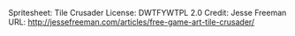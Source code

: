 Spritesheet: Tile Crusader
License: DWTFYWTPL 2.0
Credit: Jesse Freeman
URL: http://jessefreeman.com/articles/free-game-art-tile-crusader/
